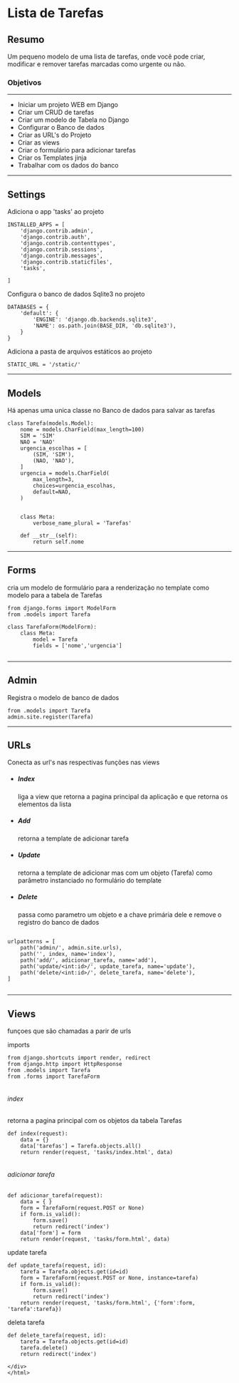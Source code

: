 <html>

<h1>Lista de Tarefas</h1>

<div>
<h2>Resumo</h2>
<p>Um pequeno modelo de uma lista de tarefas, onde você pode criar, modificar e remover tarefas marcadas como urgente ou não.</p>


</p>
<h3>Objetivos</h3>

---
<ul>
    <li>Iniciar um projeto WEB em Django</li>
    <li>Criar um CRUD de tarefas
    <li>Criar um modelo de Tabela no Django</li>
    <li>Configurar o Banco de dados</li>
    <li>Criar as URL's do Projeto</li>
    <li>Criar as views</li>
    <li>Criar o formulário para adicionar tarefas
    <li>Criar os Templates jinja</li>
    <li>Trabalhar com os dados do banco</li>
</ul>

---
<h2>Settings</h2>

<p>Adiciona o app 'tasks' ao projeto</p>

```
INSTALLED_APPS = [
    'django.contrib.admin',
    'django.contrib.auth',
    'django.contrib.contenttypes',
    'django.contrib.sessions',
    'django.contrib.messages',
    'django.contrib.staticfiles',
    'tasks',

]
```

<p>Configura o banco de dados Sqlite3 no projeto</p>

```
DATABASES = {
    'default': {
        'ENGINE': 'django.db.backends.sqlite3',
        'NAME': os.path.join(BASE_DIR, 'db.sqlite3'),
    }
}
```

<p> Adiciona a pasta de arquivos estáticos ao projeto</p>

```
STATIC_URL = '/static/'
```
---

<h2>Models</h2>
<p>Há apenas uma unica classe no Banco de dados para salvar as tarefas</p>

```
class Tarefa(models.Model):
    nome = models.CharField(max_length=100)
    SIM = 'SIM'
    NAO = 'NAO'
    urgencia_escolhas = [
        (SIM, 'SIM'),
        (NAO, 'NAO'),
    ]
    urgencia = models.CharField(
        max_length=3,
        choices=urgencia_escolhas,
        default=NAO,
    )


    class Meta:
        verbose_name_plural = 'Tarefas'

    def __str__(self):
        return self.nome

```
---

<h2>Forms</h2>

cria um modelo de formulário para a renderização no template
como modelo para a tabela de Tarefas
````
from django.forms import ModelForm
from .models import Tarefa

class TarefaForm(ModelForm):
    class Meta:
        model = Tarefa
        fields = ['nome','urgencia']
    
````
---

<h2>Admin</h2>

<p>Registra o modelo de banco de dados

```
from .models import Tarefa
admin.site.register(Tarefa)

```

---
<h2>URLs</h2>

<p>Conecta as url's nas respectivas funções nas views
<ul>
    <li><h5>Index</h5>
    <p>liga a view que retorna a pagina principal da aplicação e que retorna os elementos da lista
    <li><h5>Add</h5>
    <p>retorna a template de adicionar tarefa
    <li><h5>Update</h5>
    <p>retorna a template de adicionar mas com um objeto (Tarefa) como parâmetro instanciado no formulário do template 
    <li><h5>Delete</h5>
    <p>passa como parametro um objeto e a chave primária dele e remove o registro do banco de dados

</ul>

```

urlpatterns = [
    path('admin/', admin.site.urls),
    path('', index, name='index'),
    path('add/', adicionar_tarefa, name='add'),
    path('update/<int:id>/', update_tarefa, name='update'),
    path('delete/<int:id>/', delete_tarefa, name='delete'),
]


```
---

<h2>Views</h2>

funçoes que são chamadas a parir de urls

imports
```
from django.shortcuts import render, redirect
from django.http import HttpResponse
from .models import Tarefa
from .forms import TarefaForm


```

<h6>index</h6>
retorna a pagina principal com os objetos da tabela Tarefas

```
def index(request):
    data = {}
    data['tarefas'] = Tarefa.objects.all()
    return render(request, 'tasks/index.html', data)


```


<h6>adicionar tarefa</h6>

```
def adicionar_tarefa(request):
    data = { }
    form = TarefaForm(request.POST or None)
    if form.is_valid():
        form.save()
        return redirect('index')
    data['form'] = form
    return render(request, 'tasks/form.html', data)

```

update tarefa

```
def update_tarefa(request, id):
    tarefa = Tarefa.objects.get(id=id)
    form = TarefaForm(request.POST or None, instance=tarefa)
    if form.is_valid():
        form.save()
        return redirect('index')
    return render(request, 'tasks/form.html', {'form':form, 'tarefa':tarefa})
```
deleta tarefa
```
def delete_tarefa(request, id):
    tarefa = Tarefa.objects.get(id=id)
    tarefa.delete()
    return redirect('index')

</div>
</html>
```
